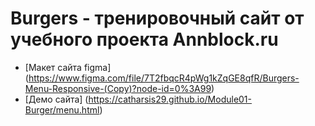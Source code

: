 # Burgers - тренировочный сайт от учебного проекта Annblock.ru

* [Макет сайта figma] (https://www.figma.com/file/7T2fbqcR4pWg1kZqGE8qfR/Burgers-Menu-Responsive-(Copy)?node-id=0%3A99)
* [Демо сайта] (https://catharsis29.github.io/Module01-Burger/menu.html)